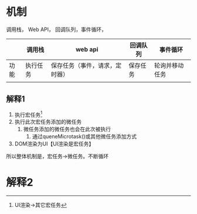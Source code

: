 # 机制
调用栈， Web API， 回调队列，事件循环，

|  | 调用栈 | web api | 回调队列 | 事件循环 |
| --- | --- | --- | --- | --- |
| 功能 | 执行任务 | 保存任务（事件，请求，定时器） | 保存任务 | 轮询并移动任务 |
|  |  |  |  |  |
## 解释1
1. 执行宏任务[^1] 
2. 执行此次宏任务添加的微任务
	1. 微任务添加的微任务也会在此次被执行
		1. 通过queneMicrotask()或其他微任务添加方式
3. DOM渲染为UI【UI渲染是宏任务】

所以整体机制是，宏任务->微任务。不断循环
# 解释2

[^1]: UI渲染->其它宏任务